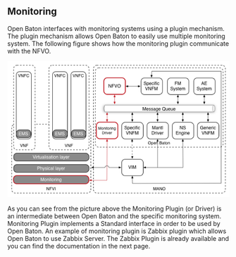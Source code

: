 ## Monitoring

Open Baton interfaces with monitoring systems using a plugin mechanism. 
The plugin mechanism allows Open Baton to easily use multiple monitoring system. The following figure shows how the monitoring plugin communicate with the NFVO.

![monitoring-pic][monitoring-pic]

As you can see from the picture above the Monitoring Plugin (or Driver) is an intermediate between Open Baton and the specific monitoring system. 
Monitoring Plugin implements a Standard interface in order to be used by Open Baton.
An example of monitoring plugin is Zabbix plugin which allows Open Baton to use Zabbix Server. 
The Zabbix Plugin is already available and you can find the documentation in the next page.

[monitoring-pic]: images/monitoring.png
